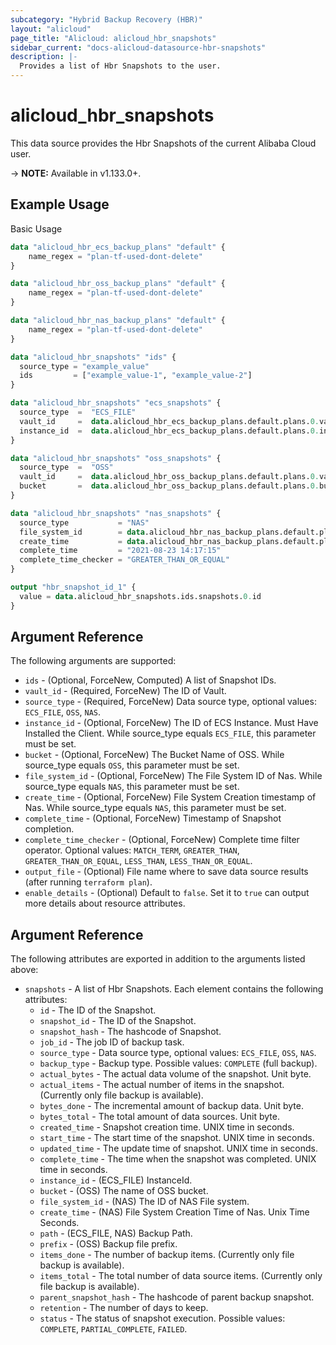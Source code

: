 ```yaml
---
subcategory: "Hybrid Backup Recovery (HBR)"
layout: "alicloud"
page_title: "Alicloud: alicloud_hbr_snapshots"
sidebar_current: "docs-alicloud-datasource-hbr-snapshots"
description: |-
  Provides a list of Hbr Snapshots to the user.
---
```


# alicloud\_hbr\_snapshots

This data source provides the Hbr Snapshots of the current Alibaba Cloud user.

-> **NOTE:** Available in v1.133.0+.

## Example Usage

Basic Usage

```terraform
data "alicloud_hbr_ecs_backup_plans" "default" {
    name_regex = "plan-tf-used-dont-delete"
}

data "alicloud_hbr_oss_backup_plans" "default" {
	name_regex = "plan-tf-used-dont-delete"
}

data "alicloud_hbr_nas_backup_plans" "default" {
	name_regex = "plan-tf-used-dont-delete"
}

data "alicloud_hbr_snapshots" "ids" {
  source_type = "example_value"
  ids         = ["example_value-1", "example_value-2"]
}

data "alicloud_hbr_snapshots" "ecs_snapshots" {
  source_type  =  "ECS_FILE"
  vault_id     =  data.alicloud_hbr_ecs_backup_plans.default.plans.0.vault_id
  instance_id  =  data.alicloud_hbr_ecs_backup_plans.default.plans.0.instance_id
}

data "alicloud_hbr_snapshots" "oss_snapshots" {
  source_type  =  "OSS"
  vault_id     =  data.alicloud_hbr_oss_backup_plans.default.plans.0.vault_id
  bucket       =  data.alicloud_hbr_oss_backup_plans.default.plans.0.bucket
}

data "alicloud_hbr_snapshots" "nas_snapshots" {
  source_type           = "NAS"
  file_system_id        = data.alicloud_hbr_nas_backup_plans.default.plans.0.file_system_id
  create_time           = data.alicloud_hbr_nas_backup_plans.default.plans.0.create_time
  complete_time         = "2021-08-23 14:17:15"
  complete_time_checker = "GREATER_THAN_OR_EQUAL"
}

output "hbr_snapshot_id_1" {
  value = data.alicloud_hbr_snapshots.ids.snapshots.0.id
}         
```

## Argument Reference

The following arguments are supported:

* `ids` - (Optional, ForceNew, Computed)  A list of Snapshot IDs.
* `vault_id` - (Required, ForceNew) The ID of Vault.
* `source_type` - (Required, ForceNew) Data source type, optional values: `ECS_FILE`, `OSS`, `NAS`.
* `instance_id` - (Optional, ForceNew) The ID of ECS Instance. Must Have Installed the Client. While source_type equals `ECS_FILE`, this parameter must be set.
* `bucket` - (Optional, ForceNew) The Bucket Name of OSS. While source_type equals `OSS`, this parameter must be set.
* `file_system_id` - (Optional, ForceNew) The File System ID of Nas. While source_type equals `NAS`, this parameter must be set.
* `create_time` - (Optional, ForceNew) File System Creation timestamp of Nas. While source_type equals `NAS`, this parameter must be set.
* `complete_time` - (Optional, ForceNew) Timestamp of Snapshot completion.
* `complete_time_checker` - (Optional, ForceNew) Complete time filter operator. Optional values: `MATCH_TERM`, `GREATER_THAN`, `GREATER_THAN_OR_EQUAL`, `LESS_THAN`, `LESS_THAN_OR_EQUAL`.
* `output_file` - (Optional) File name where to save data source results (after running `terraform plan`).
* `enable_details` - (Optional) Default to `false`. Set it to `true` can output more details about resource attributes.

## Argument Reference

The following attributes are exported in addition to the arguments listed above:

* `snapshots` - A list of Hbr Snapshots. Each element contains the following attributes:
	* `id` - The ID of the Snapshot.
	* `snapshot_id` - The ID of the Snapshot.
	* `snapshot_hash` - The hashcode of Snapshot.
	* `job_id` - The job ID of backup task.
	* `source_type` - Data source type, optional values: `ECS_FILE`, `OSS`, `NAS`.
	* `backup_type` - Backup type. Possible values: `COMPLETE` (full backup).
	* `actual_bytes` - The actual data volume of the snapshot. Unit byte.
	* `actual_items` - The actual number of items in the snapshot. (Currently only file backup is available).
	* `bytes_done` - The incremental amount of backup data. Unit byte.
	* `bytes_total` - The total amount of data sources. Unit byte.
	* `created_time` - Snapshot creation time. UNIX time in seconds.
	* `start_time` - The start time of the snapshot. UNIX time in seconds.
	* `updated_time` - The update time of snapshot. UNIX time in seconds.
	* `complete_time` - The time when the snapshot was completed. UNIX time in seconds.
	* `instance_id` - (ECS_FILE) InstanceId.
	* `bucket` - (OSS) The name of OSS bucket.
	* `file_system_id` - (NAS) The ID of NAS File system.
	* `create_time` - (NAS) File System Creation Time of Nas. Unix Time Seconds.
	* `path` - (ECS_FILE, NAS) Backup Path.
	* `prefix` - (OSS) Backup file prefix.
	* `items_done` - The number of backup items. (Currently only file backup is available).
	* `items_total` - The total number of data source items. (Currently only file backup is available).
	* `parent_snapshot_hash` - The hashcode of parent backup snapshot.
	* `retention` - The number of days to keep.
	* `status` - The status of snapshot execution. Possible values: `COMPLETE`, `PARTIAL_COMPLETE`, `FAILED`.
